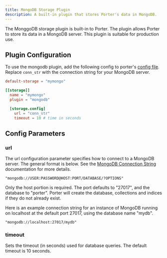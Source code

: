 ```yaml
---
title: MongoDB Storage Plugin
description: A built-in plugin that stores Porter's data in MongoDB.
---
```


The MonggoDB storage plugin is built-in to Porter. The plugin allows Porter to
store its data in a MongoDB server. This plugin is suitable for production use.

## Plugin Configuration

To use the mongodb plugin, add the following config to porter's [config file]. Replace `conn_str` with the
connection string for your MongoDB server.

```toml
default-storage = "mymongo"

[[storage]]
  name = "mymongo"
  plugin = "mongodb"

  [storage.config]
    url = "conn_str"
    timeout = 10 # time in seconds
```

[config file]: /configuration/#config-file

## Config Parameters

### url

The url configuration parameter specifies how to connect to a MongoDB server.
The general format is below. See the [MongoDB Connection
String](https://docs.mongodb.com/manual/reference/connection-string/)
documentation for more details.

```
"mongodb://USER:PASSWORD@HOST:PORT/DATABASE/?OPTIONS"
```

Only the host portion is required. The port defaults to "27017", and the
database to "porter". Porter will create the database, collections and indices
if they do not already exist.

Here is an example connection string for an instance of MongoDB running on
localhost at the default port 27017, using the database name "mydb".

```
"mongodb://localhost:27017/mydb"
```

### timeout

Sets the timeout (in seconds) used for database queries.
The default timeout is 10 seconds.
